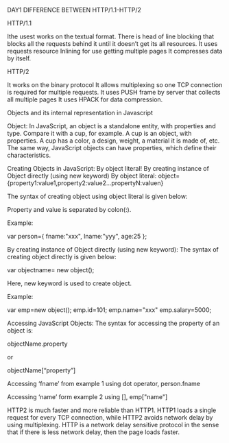 DAY1
DIFFERENCE BETWEEN HTTP/1.1-HTTP/2

HTTP/1.1

Ithe usest works on the textual format.
There is head of line blocking that blocks all the requests behind it until it doesn’t get its all resources.
It uses requests resource Inlining for use getting multiple pages
It compresses data by itself.

HTTP/2

It works on the binary protocol
It allows multiplexing so one TCP connection is required for multiple requests.
It uses PUSH frame by server that collects all multiple pages 
It uses HPACK for data compression.

Objects and its internal representation in Javascript


Object:
In JavaScript, an object is a standalone entity, with properties and type. Compare it with a cup, for example. A cup is an object, with properties. A cup has a color, a design, weight, a material it is made of, etc. The same way, JavaScript objects can have properties, which define their characteristics.

Creating Objects in JavaScript:
By object literal!
By creating instance of Object directly (using new keyword)
By object literal:
object={property1:value1,property2:value2...propertyN:valuen}

The syntax of creating object using object literal is given below:


Property and value is separated by colon(:).

Example:

var person={
fname:"xxx",
lname:"yyy",
age:25
};


By creating instance of Object directly (using new keyword):
The syntax of creating object directly is given below:

var objectname= new object();

Here, new keyword is used to create object.

Example:

var emp=new object();
emp.id=101;
emp.name="xxx"
emp.salary=5000;

Accessing JavaScript Objects:
The syntax for accessing the property of an object is:

objectName.property

or

objectName[“property”]

Accessing ‘fname’ from example 1 using dot operator,
person.fname


Accessing ‘name’ form example 2 using [],
emp["name"]






HTTP2 is much faster and more reliable than HTTP1. HTTP1 loads a single request for every TCP connection, while HTTP2 avoids network delay by using multiplexing. HTTP is a network delay sensitive protocol in the sense that if there is less network delay, then the page loads faster.

